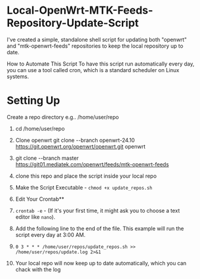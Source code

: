 # Local-OpenWrt-MTK-Feeds-Repository-Update-Script

I've created a simple, standalone shell script for updating both "openwrt" and "mtk-openwrt-feeds" repositories to keep the local repository up to date.

How to Automate This Script
To have this script run automatically every day, you can use a tool called cron, which is a standard scheduler on Linux systems.

# **Setting Up**

Create a repo directory e.g.. /home/user/repo

1. cd /home/user/repo

2. Clone openwrt  git clone --branch openwrt-24.10 https://git.openwrt.org/openwrt/openwrt.git openwrt

3. git clone --branch master https://git01.mediatek.com/openwrt/feeds/mtk-openwrt-feeds

4. clone this repo and place the script inside your local repo

5. Make the Script Executable - `chmod +x update_repos.sh`

6. Edit Your Crontab**

7. `crontab -e` - (If it's your first time, it might ask you to choose a text editor like `nano`).

8. Add the following line to the end of the file. This example will run the script every day at 3:00 AM.

9.  `0 3 * * * /home/user/repos/update_repos.sh >> /home/user/repos/update.log 2>&1`

10. Your local repo will now keep up to date automatically, which you can chack with the log 

